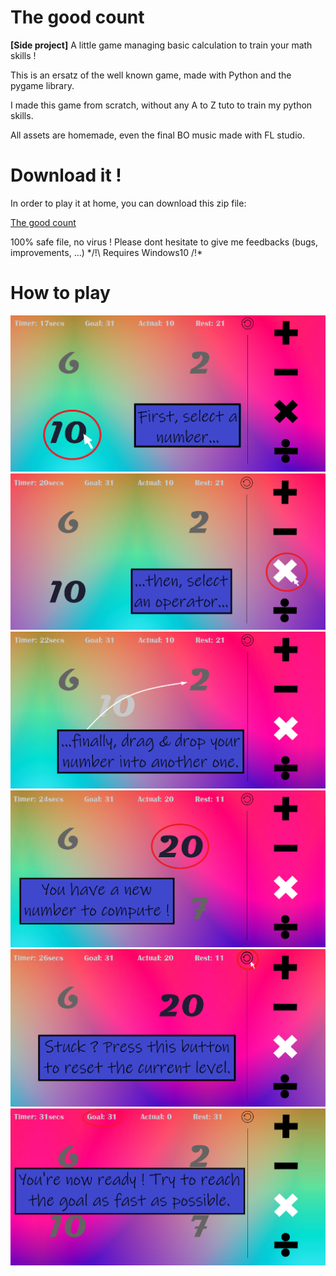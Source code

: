 # The good count

**[Side project]** A little game managing basic calculation to train your math skills !

This is an ersatz of the well known game, made with Python and the pygame library.

I made this game from scratch, without any A to Z tuto to train my python skills.

All assets are homemade, even the final BO music made with FL studio.

# Download it !

In order to play it at home, you can download this zip file:

[The good count](https://github.com/Zararthustra/The_good_count/raw/main/The_good_count_folder.zip)

100% safe file, no virus !
Please dont hesitate to give me feedbacks (bugs, improvements, ...)
*/!\ Requires Windows10 /!\*

# How to play

![alt text](https://github.com/Zararthustra/Maka/blob/main/assets/first_tuto.png)
![alt text](https://github.com/Zararthustra/Maka/blob/main/assets/second_tuto.png)
![alt text](https://github.com/Zararthustra/Maka/blob/main/assets/third_tuto.png)
![alt text](https://github.com/Zararthustra/Maka/blob/main/assets/fourth_tuto.png)
![alt text](https://github.com/Zararthustra/Maka/blob/main/assets/fifth_tuto.png)
![alt text](https://github.com/Zararthustra/Maka/blob/main/assets/sixth_tuto.png)

